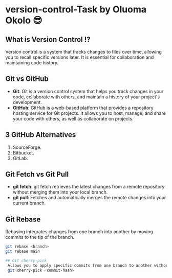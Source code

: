 # version-control-Task by Oluoma Okolo 😎


## What is Version Control ⁉️  
Version control is a system that tracks changes to files over time, allowing you to recall specific versions later. It is essential for collaboration and maintaining code history.  

## Git vs GitHub  
- **Git**: Git is a version control system that helps you track changes in your code, collaborate with others, and maintain a history of your project's development.  
- **GitHub**:  GitHub is a web-based platform that provides a repository hosting service for Git projects. It allows you to host, manage, and share your code with others, as well as collaborate on projects.  

## 3 GitHub Alternatives  
1. SourceForge.
2. Bitbucket.
3. GitLab.

## Git Fetch vs Git Pull  
- **git fetch**: git fetch retrieves the latest changes from a remote repository without merging them into your local branch.  
- **git pull**: Fetches and automatically merges the remote changes into your current branch.  

## Git Rebase  
Rebasing integrates changes from one branch into another by moving commits to the tip of the branch.  
```bash
git rebase <branch>
git rebase main

## Git cherry-pick
 Allows you to apply specific commits from one branch to another without merging the entire branch.
 git cherry-pick <commit-hash>
